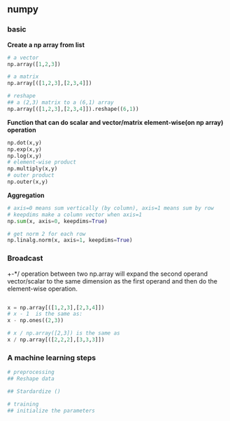 ## numpy

### basic

**Create a np array from list**

```python
# a vector
np.array([1,2,3])

# a matrix
np.array[([1,2,3],[2,3,4]])

# reshape
## a (2,3) matrix to a (6,1) array
np.array[([1,2,3],[2,3,4]]).reshape((6,1))
```

**Function that can do scalar and vector/matrix element-wise(on np array) operation**

```python
np.dot(x,y)
np.exp(x,y)
np.log(x,y)
# element-wise product
np.multiply(x,y)
# outer product
np.outer(x,y)
```


**Aggregation**

```python
# axis=0 means sum vertically (by column), axis=1 means sum by row
# keepdims make a column vector when axis=1
np.sum(x, axis=0, keepdims=True) 

# get norm 2 for each row
np.linalg.norm(x, axis=1, keepdims=True)

```

### Broadcast

+-*/ operation between two np.array will expand the second operand vector/scalar to the same dimension as the first operand and then do the element-wise operation.

```python

x = np.array[([1,2,3],[2,3,4]]) 
# x - 1  is the same as:
x - np.ones((2,3))

# x / np.array([2,3]) is the same as 
x / np.array[([2,2,2],[3,3,3]]) 
```


### A machine learning steps

```python
# preprocessing
## Reshape data

## Stardardize ()

# training
## initialize the parameters



```